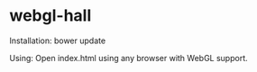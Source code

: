 webgl-hall
==========

Installation:
bower update

Using:
Open index.html using any browser with WebGL support.